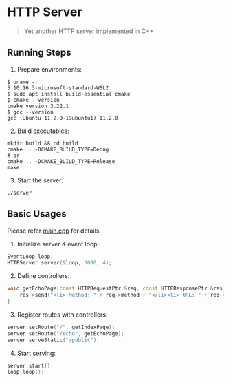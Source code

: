 # HTTP Server
> Yet another HTTP server implemented in C++


## Running Steps
1. Prepare environments:
```shell
$ uname -r
5.10.16.3-microsoft-standard-WSL2
$ sudo apt install build-essential cmake
$ cmake --version
cmake version 3.22.1
$ gcc --version
gcc (Ubuntu 11.2.0-19ubuntu1) 11.2.0
```
2. Build executables:
```shell
mkdir build && cd build
cmake .. -DCMAKE_BUILD_TYPE=Debug
# or
cmake .. -DCMAKE_BUILD_TYPE=Release
make
```
3. Start the server:
```shell
./server
```

## Basic Usages
Please refer [main.cpp](./main.cpp) for details.
1. Initialize server & event loop:
```C++
EventLoop loop;
HTTPServer server(&loop, 3000, 4);
```
2. Define controllers:
```C++
void getEchoPage(const HTTPRequestPtr &req, const HTTPResponsePtr &res) {
    res->send("<li> Method: " + req->method + "</li><li> URL: " + req->url + "</li>");
}
```
3. Register routes with controllers:
```C++
server.setRoute("/", getIndexPage);
server.setRoute("/echo", getEchoPage);
server.serveStatic("/public");
```
4. Start serving:
```C++
server.start();
loop.loop();
```